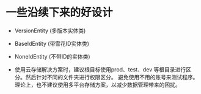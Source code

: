 # 一些沿续下来的好设计

- VersionEntity (多版本实体类)

- BaseIdEntity (带雪花ID实体类)

- NoneIdEntity (不带ID的实体类)

- 使用云存储解决方案时，建议根目标使用prod、test、dev 等根目录进行区分。然后针对不同的文件夹进行权限区分。 避免使用不用的账号来测试程序。理论上，也不建议使用多平台存储方案，以减少数据管理带来的困扰。
